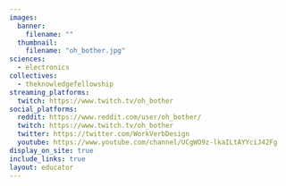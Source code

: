 ```yaml
---
images:
  banner:
    filename: ""
  thumbnail:
    filename: "oh_bother.jpg"
sciences:
  - electronics
collectives:
  - theknowledgefellowship
streaming_platforms:
  twitch: https://www.twitch.tv/oh_bother
social_platforms:
  reddit: https://www.reddit.com/user/oh_bother/
  twitch: https://www.twitch.tv/oh_bother
  twitter: https://twitter.com/WorkVerbDesign
  youtube: https://www.youtube.com/channel/UCgWO9z-lkaILtAYYciJ42Fg
display_on_site: true
include_links: true
layout: educator
---
```

